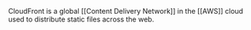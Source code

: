 CloudFront is a global [[Content Delivery Network]] in the [[AWS]] cloud used to distribute static files across the web. 